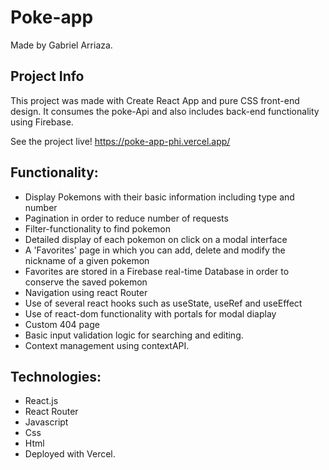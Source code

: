 # Poke-app 

Made by Gabriel Arriaza.

## Project Info
This project was made with Create React App and pure CSS front-end design. It consumes the poke-Api and also includes back-end functionality using Firebase.

See the project live! https://poke-app-phi.vercel.app/

## Functionality: 

- Display Pokemons with their basic information including type and number
- Pagination in order to reduce number of requests
- Filter-functionality to find pokemon
- Detailed display of each pokemon on click on a modal interface
- A 'Favorites' page in which you can add, delete and modify the nickname of a given pokemon
- Favorites are stored in a Firebase real-time Database in order to conserve the saved pokemon
- Navigation using react Router
- Use of several react hooks such as useState, useRef and useEffect
- Use of react-dom functionality with portals for modal diaplay
- Custom 404 page
- Basic input validation logic for searching and editing.
- Context management using contextAPI.

## Technologies:

- React.js
- React Router
- Javascript
- Css
- Html
- Deployed with Vercel.
